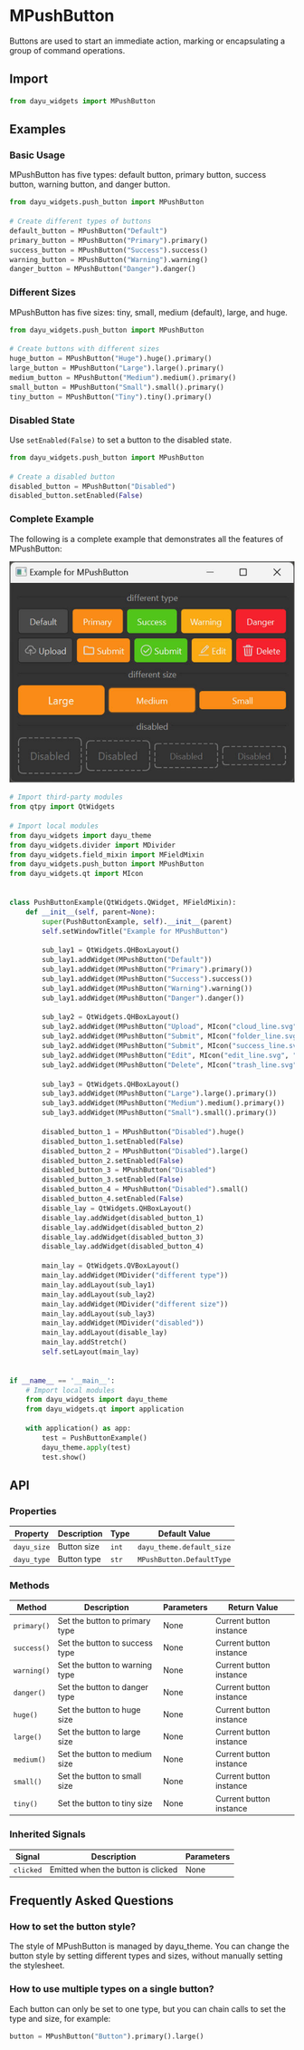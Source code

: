 # MPushButton

Buttons are used to start an immediate action, marking or encapsulating a group of command operations.

## Import

```python
from dayu_widgets import MPushButton
```

## Examples

### Basic Usage

MPushButton has five types: default button, primary button, success button, warning button, and danger button.

```python
from dayu_widgets.push_button import MPushButton

# Create different types of buttons
default_button = MPushButton("Default")
primary_button = MPushButton("Primary").primary()
success_button = MPushButton("Success").success()
warning_button = MPushButton("Warning").warning()
danger_button = MPushButton("Danger").danger()
```

### Different Sizes

MPushButton has five sizes: tiny, small, medium (default), large, and huge.

```python
from dayu_widgets.push_button import MPushButton

# Create buttons with different sizes
huge_button = MPushButton("Huge").huge().primary()
large_button = MPushButton("Large").large().primary()
medium_button = MPushButton("Medium").medium().primary()
small_button = MPushButton("Small").small().primary()
tiny_button = MPushButton("Tiny").tiny().primary()
```

### Disabled State

Use `setEnabled(False)` to set a button to the disabled state.

```python
from dayu_widgets.push_button import MPushButton

# Create a disabled button
disabled_button = MPushButton("Disabled")
disabled_button.setEnabled(False)
```

### Complete Example

The following is a complete example that demonstrates all the features of MPushButton:

![Button Demo](../_media/screenshots/push_button.jpg)

```python
# Import third-party modules
from qtpy import QtWidgets

# Import local modules
from dayu_widgets import dayu_theme
from dayu_widgets.divider import MDivider
from dayu_widgets.field_mixin import MFieldMixin
from dayu_widgets.push_button import MPushButton
from dayu_widgets.qt import MIcon


class PushButtonExample(QtWidgets.QWidget, MFieldMixin):
    def __init__(self, parent=None):
        super(PushButtonExample, self).__init__(parent)
        self.setWindowTitle("Example for MPushButton")

        sub_lay1 = QtWidgets.QHBoxLayout()
        sub_lay1.addWidget(MPushButton("Default"))
        sub_lay1.addWidget(MPushButton("Primary").primary())
        sub_lay1.addWidget(MPushButton("Success").success())
        sub_lay1.addWidget(MPushButton("Warning").warning())
        sub_lay1.addWidget(MPushButton("Danger").danger())

        sub_lay2 = QtWidgets.QHBoxLayout()
        sub_lay2.addWidget(MPushButton("Upload", MIcon("cloud_line.svg")))
        sub_lay2.addWidget(MPushButton("Submit", MIcon("folder_line.svg", "#ddd")).primary())
        sub_lay2.addWidget(MPushButton("Submit", MIcon("success_line.svg", "#ddd")).success())
        sub_lay2.addWidget(MPushButton("Edit", MIcon("edit_line.svg", "#ddd")).warning())
        sub_lay2.addWidget(MPushButton("Delete", MIcon("trash_line.svg", "#ddd")).danger())

        sub_lay3 = QtWidgets.QHBoxLayout()
        sub_lay3.addWidget(MPushButton("Large").large().primary())
        sub_lay3.addWidget(MPushButton("Medium").medium().primary())
        sub_lay3.addWidget(MPushButton("Small").small().primary())

        disabled_button_1 = MPushButton("Disabled").huge()
        disabled_button_1.setEnabled(False)
        disabled_button_2 = MPushButton("Disabled").large()
        disabled_button_2.setEnabled(False)
        disabled_button_3 = MPushButton("Disabled")
        disabled_button_3.setEnabled(False)
        disabled_button_4 = MPushButton("Disabled").small()
        disabled_button_4.setEnabled(False)
        disable_lay = QtWidgets.QHBoxLayout()
        disable_lay.addWidget(disabled_button_1)
        disable_lay.addWidget(disabled_button_2)
        disable_lay.addWidget(disabled_button_3)
        disable_lay.addWidget(disabled_button_4)

        main_lay = QtWidgets.QVBoxLayout()
        main_lay.addWidget(MDivider("different type"))
        main_lay.addLayout(sub_lay1)
        main_lay.addLayout(sub_lay2)
        main_lay.addWidget(MDivider("different size"))
        main_lay.addLayout(sub_lay3)
        main_lay.addWidget(MDivider("disabled"))
        main_lay.addLayout(disable_lay)
        main_lay.addStretch()
        self.setLayout(main_lay)


if __name__ == '__main__':
    # Import local modules
    from dayu_widgets import dayu_theme
    from dayu_widgets.qt import application

    with application() as app:
        test = PushButtonExample()
        dayu_theme.apply(test)
        test.show()
```

## API

### Properties

| Property | Description | Type | Default Value |
| --- | --- | --- | --- |
| `dayu_size` | Button size | `int` | `dayu_theme.default_size` |
| `dayu_type` | Button type | `str` | `MPushButton.DefaultType` |

### Methods

| Method | Description | Parameters | Return Value |
| --- | --- | --- | --- |
| `primary()` | Set the button to primary type | None | Current button instance |
| `success()` | Set the button to success type | None | Current button instance |
| `warning()` | Set the button to warning type | None | Current button instance |
| `danger()` | Set the button to danger type | None | Current button instance |
| `huge()` | Set the button to huge size | None | Current button instance |
| `large()` | Set the button to large size | None | Current button instance |
| `medium()` | Set the button to medium size | None | Current button instance |
| `small()` | Set the button to small size | None | Current button instance |
| `tiny()` | Set the button to tiny size | None | Current button instance |

### Inherited Signals

| Signal | Description | Parameters |
| --- | --- | --- |
| `clicked` | Emitted when the button is clicked | None |

## Frequently Asked Questions

### How to set the button style?

The style of MPushButton is managed by dayu_theme. You can change the button style by setting different types and sizes, without manually setting the stylesheet.

### How to use multiple types on a single button?

Each button can only be set to one type, but you can chain calls to set the type and size, for example:

```python
button = MPushButton("Button").primary().large()
